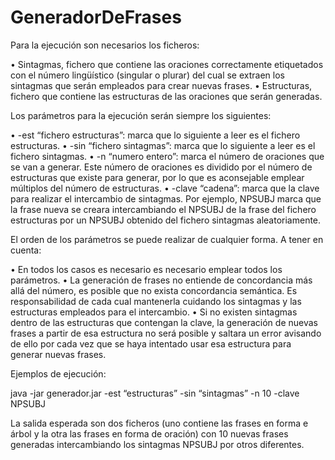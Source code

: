 # GeneradorDeFrases

Para la ejecución son necesarios los ficheros:

•	Sintagmas, fichero que contiene las oraciones correctamente etiquetados con el número lingüístico (singular o plurar) del cual se extraen los sintagmas que serán empleados para crear nuevas frases.
•	Estructuras, fichero que contiene las estructuras de las oraciones que serán generadas. 

Los parámetros para la ejecución serán siempre los siguientes:

•	-est “fichero estructuras”: marca que lo siguiente a leer es el fichero estructuras.
•	-sin “fichero sintagmas”: marca que lo siguiente a leer es el fichero sintagmas.
•	-n “numero entero”: marca el número de oraciones que se van a generar. Este número de oraciones es dividido por el número de estructuras que existe para generar, por lo que es aconsejable emplear múltiplos del número de estructuras.
•	-clave “cadena”: marca que la clave para realizar el intercambio de sintagmas. Por ejemplo, NPSUBJ marca que la frase nueva se creara intercambiando el NPSUBJ de la frase del fichero estructuras por un NPSUBJ obtenido del fichero sintagmas aleatoriamente.

El orden de los parámetros se puede realizar de cualquier forma. A tener en cuenta:

•	En todos los casos es necesario es necesario emplear todos los parámetros.
•	La generación de frases no entiende de concordancia más allá del número, es posible que no exista concordancia semántica. Es responsabilidad de cada cual mantenerla cuidando los sintagmas y las estructuras empleados para el intercambio.
•	Si no existen sintagmas dentro de las estructuras que contengan la clave, la generación de nuevas frases a partir de esa estructura no será posible y saltara un error avisando de ello por cada vez que se haya intentado usar esa estructura para generar nuevas frases.

Ejemplos de ejecución:
	
java -jar generador.jar -est “estructuras” -sin “sintagmas” -n 10 -clave NPSUBJ

La salida esperada son dos ficheros (uno contiene las frases en forma e árbol y la otra las frases en forma de oración) con 10 nuevas frases generadas intercambiando los sintagmas NPSUBJ por otros diferentes.
